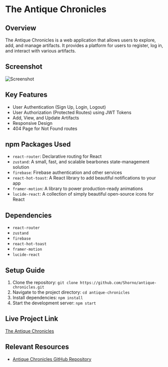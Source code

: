# The Antique Chronicles

## Overview
The Antique Chronicles is a web application that allows users to explore, add, and manage artifacts. It provides a platform for users to register, log in, and interact with various artifacts.

## Screenshot
![Screenshot](URL_TO_SCREENSHOT)

## Key Features
- User Authentication (Sign Up, Login, Logout)
- User Authorization (Protected Routes) using JWT Tokens
- Add, View, and Update Artifacts
- Responsive Design
- 404 Page for Not Found routes

## npm Packages Used
- `react-router`: Declarative routing for React
- `zustand`: A small, fast, and scalable bearbones state-management solution
- `firebase`: Firebase authentication and other services
- `react-hot-toast`: A React library to add beautiful notifications to your app
- `framer-motion`: A library to power production-ready animations
- `lucide-react`: A collection of simply beautiful open-source icons for React

## Dependencies
- `react-router`
- `zustand`
- `firebase`
- `react-hot-toast`
- `framer-motion`
- `lucide-react`

## Setup Guide
1. Clone the repository: `git clone https://github.com/Shorno/antique-chronicles.git`
2. Navigate to the project directory: `cd antique-chronicles`
3. Install dependencies: `npm install`
4. Start the development server: `npm start`

## Live Project Link
[The Antique Chronicles](https://antique-chronicles.vercel.app)

## Relevant Resources
- [Antique Chronicles GitHub Repository](https://github.com/Shorno/antique-chronicles)
